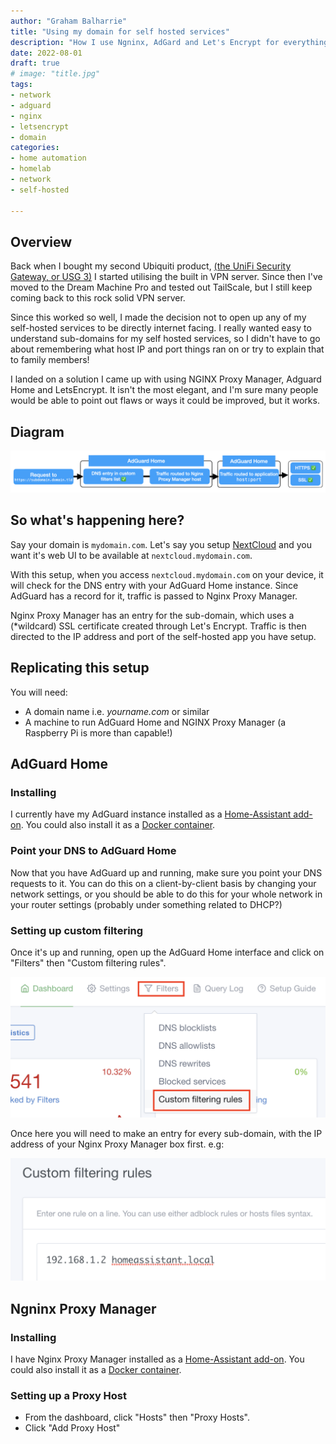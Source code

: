 ```yaml
---
author: "Graham Balharrie"
title: "Using my domain for self hosted services"
description: "How I use Ngninx, AdGard and Let's Encrypt for everything I host."
date: 2022-08-01
draft: true
# image: "title.jpg"
tags:
- network
- adguard
- nginx
- letsencrypt
- domain
categories:
- home automation
- homelab
- network
- self-hosted

---
```


## Overview

Back when I bought my second Ubiquiti product, [(the UniFi Security Gateway, or USG 3)](https://store.ui.com/products/unifi-security-gateway) I started utilising the built in VPN server.  Since then I've moved to the Dream Machine Pro and tested out TailScale, but I still keep coming back to this rock solid VPN server.

Since this worked so well, I made the decision not to open up any of my self-hosted services to be directly internet facing.  I really wanted easy to understand sub-domains for my self hosted services, so I didn't have to go about remembering what host IP and port things ran on or try to explain that to family members!

I landed on a solution I came up with using NGINX Proxy Manager, Adguard Home and LetsEncrypt.  It isn't the most elegant, and I'm sure many people would be able to point out flaws or ways it could be improved, but it works.


## Diagram

![Traffic flow diagram](001.png)

## So what's happening here?

Say your domain is `mydomain.com`.  Let's say you setup [NextCloud](https://nextcloud.com) and you want it's web UI to be available at `nextcloud.mydomain.com`.

With this setup, when you access `nextcloud.mydomain.com` on your device, it will check for the DNS entry with your AdGuard Home instance.  Since AdGuard has a record for it, traffic is passed to Nginx Proxy Manager.

Nginx Proxy Manager has an entry for the sub-domain, which uses a (*wildcard) SSL certificate created through Let's Encrypt.  Traffic is then directed to the IP address and port of the self-hosted app you have setup.


## Replicating this setup

You will need:
- A domain name i.e. _yourname.com_ or similar
- A machine to run AdGuard Home and NGINX Proxy Manager (a Raspberry Pi is more than capable!)

## AdGuard Home

### Installing

I currently have my AdGuard instance installed as a [Home-Assistant add-on](https://community.home-assistant.io/t/home-assistant-community-add-on-adguard-home/90684).  You could also install it as a [Docker container](https://hub.docker.com/r/adguard/adguardhome).

### Point your DNS to AdGuard Home

Now that you have AdGuard up and running, make sure you point your DNS requests to it.  You can do this on a client-by-client basis by changing your network settings, or you should be able to do this for your whole network in your router settings (probably under something related to DHCP?)


### Setting up custom filtering

Once it's up and running, open up the AdGuard Home interface and click on "Filters" then "Custom filtering rules".

![AdGuard Home filters menu](002.png)

Once here you will need to make an entry for every sub-domain, with the IP address of your Nginx Proxy Manager box first.  e.g:

![AdGuard custom filtering rules](003.png)



## Ngninx Proxy Manager

### Installing

I have Nginx Proxy Manager installed as a [Home-Assistant add-on](https://community.home-assistant.io/t/home-assistant-community-add-on-nginx-proxy-manager/111830).  You could also install it as a [Docker container](https://hub.docker.com/r/jc21/nginx-proxy-manager).


### Setting up a Proxy Host

- From the dashboard, click "Hosts" then "Proxy Hosts".
- Click "Add Proxy Host"